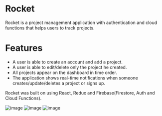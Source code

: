# Rocket

Rocket is a project management application with authentication and cloud functions that helps users to track projects.

# Features
- A user is able to create an account and add a project.
- A user is able to edit/delete only the project he created.
- All projects appear on the dashboard in time order.
- The application shows real-time notifications when someone creates/update/deletes a project or signs up.

Rocket was built on using React, Redux and Firebase(Firestore, Auth and Cloud Functions).

![image](https://user-images.githubusercontent.com/26104823/61671595-5a44e280-acb6-11e9-8d85-f9f33ba92c23.png)
![image](https://user-images.githubusercontent.com/26104823/61551007-0621d000-aa22-11e9-8ff7-258be58327e5.png)
![image](https://user-images.githubusercontent.com/26104823/61749799-aef96380-ad71-11e9-923f-e49fab8cb886.png)


